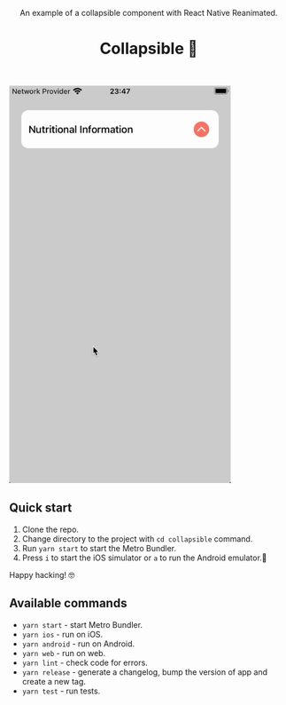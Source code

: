<p align="center">
An example of a collapsible component with React Native Reanimated.
</p>

<h1 align="center">Collapsible 🪭</h1>
<br>

<img src="./screen.gif" width="400"></img>

## Quick start

1. Clone the repo.
2. Change directory to the project with `cd collapsible` command.
3. Run `yarn start` to start the Metro Bundler.
4. Press `i` to start the iOS simulator or `a` to run the Android emulator.📱

Happy hacking! 🤓

## Available commands

- `yarn start` - start Metro Bundler.
- `yarn ios` - run on iOS.
- `yarn android` - run on Android.
- `yarn web` - run on web.
- `yarn lint` - check code for errors.
- `yarn release` - generate a changelog, bump the version of app and create a new tag.
- `yarn test` - run tests.
